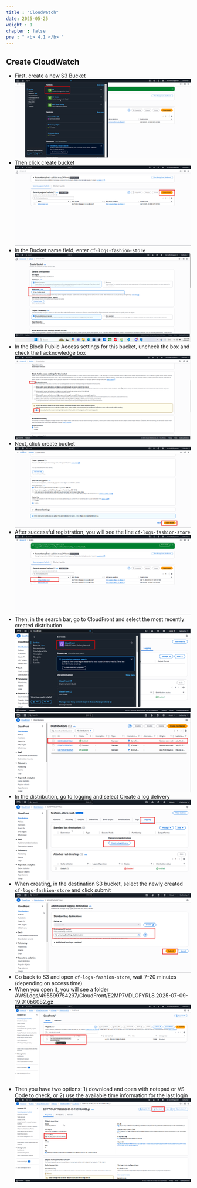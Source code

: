 ```yaml
---
title : "CloudWatch"
date: 2025-05-25 
weight : 1 
chapter : false
pre : " <b> 4.1 </b> "
---
```


## Create CloudWatch
- First, create a new S3 Bucket
![CloudWatch](/images/4.S3/01-code.png)
- Then click create bucket
![CloudWatch](/images/4.S3/02-code.png)
- In the Bucket name field, enter ```cf-logs-fashion-store```
![CloudWatch](/images/4.S3/03-code.png)
- In the Block Public Access settings for this bucket, uncheck the box and check the I acknowledge box
![CloudWatch](/images/4.S3/04-code.png)
- Next, click create bucket
![CloudWatch](/images/4.S3/05-code.png)
- After successful registration, you will see the line ```cf-logs-fashion-store```
![CloudWatch](/images/4.S3/06-code.png)
- Then, in the search bar, go to CloudFront and select the most recently created distribution
![CloudWatch](/images/4.S3/07-code.png)
![CloudWatch](/images/4.S3/08-code.png)
- In the distribution, go to logging and select Create a log delivery
![CloudWatch](/images/4.S3/09-code.png)
- When creating, in the destination S3 bucket, select the newly created ```cf-logs-fashion-store``` and click submit
![CloudWatch](/images/4.S3/10-code.png)
- Go back to S3 and open ```cf-logs-fashion-store```, wait 7-20 minutes (depending on access time)
- When you open it, you will see a folder AWSLogs/495599754297/CloudFront/E2MP7VDLOFYRL8.2025-07-09-19.910b6082.gz
![CloudWatch](/images/4.S3/11-code.png)
- Then you have two options: 1) download and open with notepad or VS Code to check, or 2) use the available time information for the last login
![CloudWatch](/images/4.S3/13-code.png)